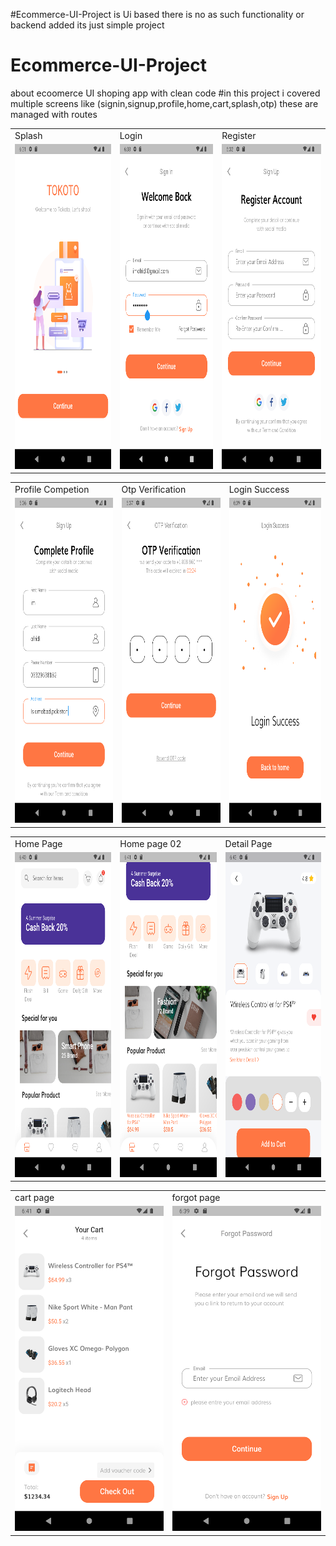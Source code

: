 #Ecommerce-UI-Project is Ui based there is no as such functionality or backend added its just simple project
# Ecommerce-UI-Project
about ecoomerce UI shoping app with clean code 
#in this project i covered multiple screens like (signin,signup,profile,home,cart,splash,otp) these are managed with routes 

<table>
  <tr>
    <td>Splash</td>
    <td>Login</td>
    <td>Register</td>
  </tr>
  <tr>
    <td><img src="https://github.com/imziaurrehman/Ecommerce-UI-Project/blob/main/ecommerce_mobile_app/assets/import_app_imgs/splash_screen2.png" width=270 height=520></td>
    <td><img src="https://github.com/imziaurrehman/Ecommerce-UI-Project/blob/main/ecommerce_mobile_app/assets/import_app_imgs/signin12.png" width=270 height=520></td>
    <td><img src="https://github.com/imziaurrehman/Ecommerce-UI-Project/blob/main/ecommerce_mobile_app/assets/import_app_imgs/signup.png" width=270 height=520></td>
  </tr>
 </table>
 

<table>
  <tr>
    <td>Profile Competion</td>
    <td>Otp Verification</td>
    <td>Login Success</td>
  </tr>
  <tr>
    <td><img src="https://github.com/imziaurrehman/Ecommerce-UI-Project/blob/main/ecommerce_mobile_app/assets/import_app_imgs/signup_profile_completion122.png" width=270 height=520></td>
    <td><img src="https://github.com/imziaurrehman/Ecommerce-UI-Project/blob/main/ecommerce_mobile_app/assets/import_app_imgs/otp_varifcation.png" width=270 height=520></td>
    <td><img src="https://github.com/imziaurrehman/Ecommerce-UI-Project/blob/main/ecommerce_mobile_app/assets/import_app_imgs/login_success.png" width=270 height=520></td>
  </tr>
 </table>
 
 
 <table>
  <tr>
    <td>Home Page</td>
    <td>Home page 02</td>
    <td>Detail Page</td>
  </tr>
  <tr>
    <td><img src="https://github.com/imziaurrehman/Ecommerce-UI-Project/blob/main/ecommerce_mobile_app/assets/import_app_imgs/home.png" width=270 height=520></td>
    <td><img src="https://github.com/imziaurrehman/Ecommerce-UI-Project/blob/main/ecommerce_mobile_app/assets/import_app_imgs/home2.png" width=270 height=520></td>
    <td><img src="https://github.com/imziaurrehman/Ecommerce-UI-Project/blob/main/ecommerce_mobile_app/assets/import_app_imgs/detail01.png" width=270 height=520></td>
  </tr>
 </table>
 
 
 <table>
  <tr>
    <td>cart page</td>
    <td>forgot page</td>
  </tr>
  <tr>
    <td><img src="https://github.com/imziaurrehman/Ecommerce-UI-Project/blob/main/ecommerce_mobile_app/assets/import_app_imgs/cart.png" width=270 height=520></td>
    <td><img src="https://github.com/imziaurrehman/Ecommerce-UI-Project/blob/main/ecommerce_mobile_app/assets/import_app_imgs/forgot_pswrd2.png" width=270 height=520></td>
  </tr>
 </table>

